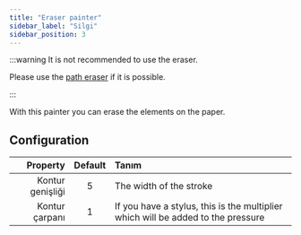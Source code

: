 ```yaml
---
title: "Eraser painter"
sidebar_label: "Silgi"
sidebar_position: 3
---
```



:::warning It is not recommended to use the eraser.

Please use the [path eraser](path_eraser) if it is possible.

:::

With this painter you can erase the elements on the paper.

## Configuration

|         Property | Default | Tanım                                                                            |
| ----------------:|:-------:|:-------------------------------------------------------------------------------- |
| Kontur genişliği |    5    | The width of the stroke                                                          |
|   Kontur çarpanı |    1    | If you have a stylus, this is the multiplier which will be added to the pressure |
